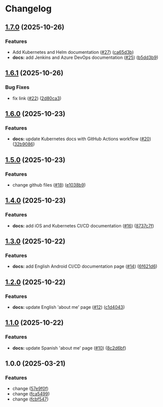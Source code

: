 # Changelog

## [1.7.0](https://github.com/karlosarr/karlosarr.github.io/compare/v1.6.1...v1.7.0) (2025-10-26)


### Features

* Add Kubernetes and Helm documentation ([#27](https://github.com/karlosarr/karlosarr.github.io/issues/27)) ([ca65d3b](https://github.com/karlosarr/karlosarr.github.io/commit/ca65d3bfdbd9e81cc35d5e75079cd3b81e0a0f1c))
* **docs:** add Jenkins and Azure DevOps documentation ([#25](https://github.com/karlosarr/karlosarr.github.io/issues/25)) ([b5dd3b9](https://github.com/karlosarr/karlosarr.github.io/commit/b5dd3b9f6f5ea7bca0c52cf00e75d80d4313f2e2))

## [1.6.1](https://github.com/karlosarr/karlosarr.github.io/compare/v1.6.0...v1.6.1) (2025-10-26)


### Bug Fixes

* fix link ([#22](https://github.com/karlosarr/karlosarr.github.io/issues/22)) ([2d80ca3](https://github.com/karlosarr/karlosarr.github.io/commit/2d80ca3f563b14f305beef68f5341951e14e74c8))

## [1.6.0](https://github.com/karlosarr/karlosarr.github.io/compare/v1.5.0...v1.6.0) (2025-10-23)


### Features

* **docs:** update Kubernetes docs with GitHub Actions workflow ([#20](https://github.com/karlosarr/karlosarr.github.io/issues/20)) ([32b9086](https://github.com/karlosarr/karlosarr.github.io/commit/32b908691436385e8ed691dee3b9d953d35b9f38))

## [1.5.0](https://github.com/karlosarr/karlosarr.github.io/compare/v1.4.0...v1.5.0) (2025-10-23)


### Features

* change github files ([#18](https://github.com/karlosarr/karlosarr.github.io/issues/18)) ([e1038b9](https://github.com/karlosarr/karlosarr.github.io/commit/e1038b948ccbdce3b531c3a24f8dae5dbf6dc4e0))

## [1.4.0](https://github.com/karlosarr/karlosarr.github.io/compare/v1.3.0...v1.4.0) (2025-10-23)


### Features

* **docs:** add iOS and Kubernetes CI/CD documentation ([#16](https://github.com/karlosarr/karlosarr.github.io/issues/16)) ([8737c7f](https://github.com/karlosarr/karlosarr.github.io/commit/8737c7f527871d16f82ab6c30cbb3c4230fde73c))

## [1.3.0](https://github.com/karlosarr/karlosarr.github.io/compare/v1.2.0...v1.3.0) (2025-10-22)


### Features

* **docs:** add English Android CI/CD documentation page ([#14](https://github.com/karlosarr/karlosarr.github.io/issues/14)) ([6f621d6](https://github.com/karlosarr/karlosarr.github.io/commit/6f621d658fd733b419aaebe3e055f661e76ebeae))

## [1.2.0](https://github.com/karlosarr/karlosarr.github.io/compare/v1.1.0...v1.2.0) (2025-10-22)


### Features

* **docs:** update English 'about me' page ([#12](https://github.com/karlosarr/karlosarr.github.io/issues/12)) ([c1d4043](https://github.com/karlosarr/karlosarr.github.io/commit/c1d404308ff648cd69f08682ed15028ff3f2e0c9))

## [1.1.0](https://github.com/karlosarr/karlosarr.github.io/compare/v1.0.0...v1.1.0) (2025-10-22)


### Features

* **docs:** update Spanish 'about me' page ([#10](https://github.com/karlosarr/karlosarr.github.io/issues/10)) ([8c2d6bf](https://github.com/karlosarr/karlosarr.github.io/commit/8c2d6bfd8e934695215179920bb12adaa946a00a))

## 1.0.0 (2025-03-21)


### Features

* change ([57e9f0f](https://github.com/karlosarr/karlosarr.github.io/commit/57e9f0f146d9a44a6e1b6c3bf47609ee395f13e4))
* change ([fca5499](https://github.com/karlosarr/karlosarr.github.io/commit/fca5499447cd9d77a2691c4ccebccc855374a0c0))
* change ([fcbf547](https://github.com/karlosarr/karlosarr.github.io/commit/fcbf547355d31c735ee1a3ccbb999c8165f96316))
